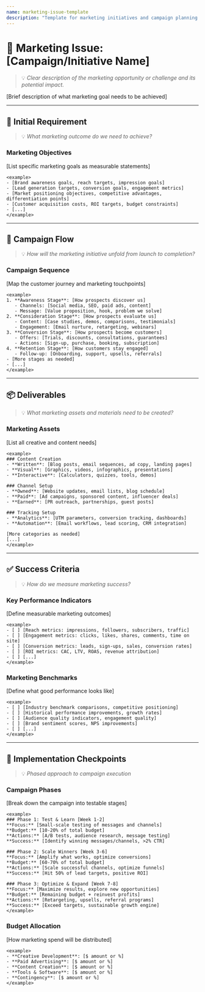 ```yaml
---
name: marketing-issue-template
description: "Template for marketing initiatives and campaign planning. Use when launching campaigns, improving brand presence, targeting new audiences, or addressing marketing performance issues."
---
```

# 📣 Marketing Issue: [Campaign/Initiative Name]
> 💡 *Clear description of the marketing opportunity or challenge and its potential impact.*

[Brief description of what marketing goal needs to be achieved]

---

## 📝 Initial Requirement
> 💡 *What marketing outcome do we need to achieve?*

### Marketing Objectives
[List specific marketing goals as measurable statements]

```
<example>
- [Brand awareness goals, reach targets, impression goals]
- [Lead generation targets, conversion goals, engagement metrics]
- [Market positioning objectives, competitive advantages, differentiation points]
- [Customer acquisition costs, ROI targets, budget constraints]
- [...]
</example>
```

---

## 🌊 Campaign Flow
> 💡 *How will the marketing initiative unfold from launch to completion?*

### Campaign Sequence
[Map the customer journey and marketing touchpoints]

```
<example>
1. **Awareness Stage**: [How prospects discover us]
   - Channels: [Social media, SEO, paid ads, content]
   - Message: [Value proposition, hook, problem we solve]
2. **Consideration Stage**: [How prospects evaluate us]
   - Content: [Case studies, demos, comparisons, testimonials]
   - Engagement: [Email nurture, retargeting, webinars]
3. **Conversion Stage**: [How prospects become customers]
   - Offers: [Trials, discounts, consultations, guarantees]
   - Actions: [Sign-up, purchase, booking, subscription]
4. **Retention Stage**: [How customers stay engaged]
   - Follow-up: [Onboarding, support, upsells, referrals]
- [More stages as needed]
- [...]
</example>
```

---

## 📦 Deliverables
> 💡 *What marketing assets and materials need to be created?*

### Marketing Assets
[List all creative and content needs]

```
<example>
### Content Creation
- **Written**: [Blog posts, email sequences, ad copy, landing pages]
- **Visual**: [Graphics, videos, infographics, presentations]
- **Interactive**: [Calculators, quizzes, tools, demos]

### Channel Setup
- **Owned**: [Website updates, email lists, blog schedule]
- **Paid**: [Ad campaigns, sponsored content, influencer deals]
- **Earned**: [PR outreach, partnerships, guest posts]

### Tracking Setup
- **Analytics**: [UTM parameters, conversion tracking, dashboards]
- **Automation**: [Email workflows, lead scoring, CRM integration]

[More categories as needed]
[...]
</example>
```

---

## ✅ Success Criteria
> 💡 *How do we measure marketing success?*

### Key Performance Indicators
[Define measurable marketing outcomes]

```
<example>
- [ ] [Reach metrics: impressions, followers, subscribers, traffic]
- [ ] [Engagement metrics: clicks, likes, shares, comments, time on site]
- [ ] [Conversion metrics: leads, sign-ups, sales, conversion rates]
- [ ] [ROI metrics: CAC, LTV, ROAS, revenue attribution]
- [ ] [...]
</example>
```

### Marketing Benchmarks
[Define what good performance looks like]

```
<example>
- [ ] [Industry benchmark comparisons, competitive positioning]
- [ ] [Historical performance improvements, growth rates]
- [ ] [Audience quality indicators, engagement quality]
- [ ] [Brand sentiment scores, NPS improvements]
- [ ] [...]
</example>
```

---

## 🎯 Implementation Checkpoints
> 💡 *Phased approach to campaign execution*

### Campaign Phases
[Break down the campaign into testable stages]

```
<example>
### Phase 1: Test & Learn [Week 1-2]
**Focus:** [Small-scale testing of messages and channels]
**Budget:** [10-20% of total budget]
**Actions:** [A/B tests, audience research, message testing]
**Success:** [Identify winning messages/channels, >2% CTR]

### Phase 2: Scale Winners [Week 3-6]
**Focus:** [Amplify what works, optimize conversions]
**Budget:** [60-70% of total budget]
**Actions:** [Scale successful channels, optimize funnels]
**Success:** [Hit 50% of lead targets, positive ROI]

### Phase 3: Optimize & Expand [Week 7-8]
**Focus:** [Maximize results, explore new opportunities]
**Budget:** [Remaining budget + reinvest profits]
**Actions:** [Retargeting, upsells, referral programs]
**Success:** [Exceed targets, sustainable growth engine]
</example>
```

### Budget Allocation
[How marketing spend will be distributed]

```
<example>
- **Creative Development**: [$ amount or %]
- **Paid Advertising**: [$ amount or %]
- **Content Creation**: [$ amount or %]
- **Tools & Software**: [$ amount or %]
- **Contingency**: [$ amount or %]
</example>
```
